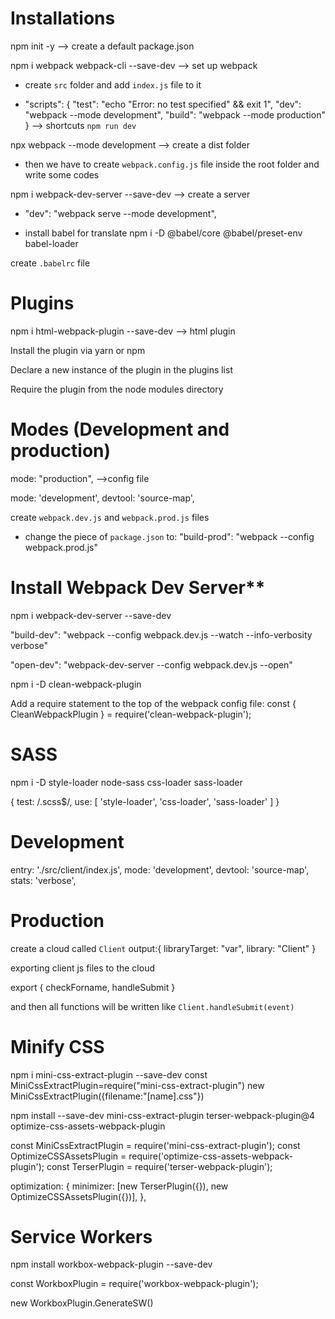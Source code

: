 # Installations
npm init -y  --> create a default package.json

npm i webpack webpack-cli --save-dev  -->  set up webpack

- create `src` folder and add `index.js` file to it

- "scripts": {
    "test": "echo \"Error: no test specified\" && exit 1",
    "dev": "webpack --mode development",
    "build": "webpack --mode production"
  }  -->  shortcuts `npm run dev`

npx webpack --mode development  -->  create a dist folder

- then we have to create `webpack.config.js` file inside the root folder and write some codes

npm i webpack-dev-server --save-dev  -->  create a server

- "dev": "webpack serve --mode development",


- install babel for translate
npm i -D @babel/core @babel/preset-env babel-loader

create `.babelrc` file

# Plugins
npm i html-webpack-plugin --save-dev  -->  html plugin

Install the plugin via yarn or npm

Declare a new instance of the plugin in the plugins list

Require the plugin from the node modules directory


# Modes (Development and production)
mode: "production",  -->config file

mode: 'development',
devtool: 'source-map',

create `webpack.dev.js` and `webpack.prod.js` files

- change the piece of `package.json` to:
"build-prod": "webpack --config webpack.prod.js"


# Install Webpack Dev Server**
npm i webpack-dev-server --save-dev

"build-dev": "webpack --config webpack.dev.js --watch --info-verbosity verbose"

"open-dev": "webpack-dev-server --config webpack.dev.js --open"

npm i -D clean-webpack-plugin

Add a require statement to the top of the webpack config file:
const { CleanWebpackPlugin } = require('clean-webpack-plugin');


# SASS
npm i -D style-loader node-sass css-loader sass-loader

{
    test: /\.scss$/,
    use: [ 'style-loader', 'css-loader', 'sass-loader' ]
}

# Development
entry: './src/client/index.js',
mode: 'development',
devtool: 'source-map',
stats: 'verbose',

# Production
create a cloud called `Client`
output:{
  libraryTarget: "var",
  library: "Client"
}

exporting client js files to the cloud

export {
  checkForname,
  handleSubmit
}

and then all functions will be written like `Client.handleSubmit(event)`


# Minify CSS
npm i mini-css-extract-plugin --save-dev
const MiniCssExtractPlugin=require("mini-css-extract-plugin")
new MiniCssExtractPlugin({filename:"[name].css"})

npm install --save-dev mini-css-extract-plugin terser-webpack-plugin@4 optimize-css-assets-webpack-plugin

const MiniCssExtractPlugin = require('mini-css-extract-plugin');
const OptimizeCSSAssetsPlugin = require('optimize-css-assets-webpack-plugin');
const TerserPlugin = require('terser-webpack-plugin');

optimization: {
  minimizer: [new TerserPlugin({}), new OptimizeCSSAssetsPlugin({})],
},


# Service Workers
npm install workbox-webpack-plugin --save-dev

const WorkboxPlugin = require('workbox-webpack-plugin');

new WorkboxPlugin.GenerateSW()

> <script>
> // Check that service workers are supported
> if ('serviceWorker' in navigator) {
>    // Use the window load event to keep the page load performant
>     window.addEventListener('load', () => {
>         navigator.serviceWorker.register('/service-worker.js');
>     });
> }
> </script>
